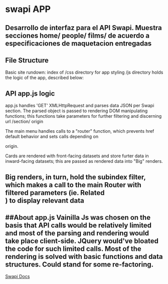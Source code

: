 # swapi APP
Desarrollo de interfaz para el API Swapi. Muestra secciones home/ people/ films/ de acuerdo a especificaciones de maquetacion entregadas
---
## File Structure
Basic site rundown:
index of
/css directory for app styling
/js directory holds the logic of the app, described below:

## API app.js logic
app.js handles 'GET' XMLHttpRequest and parses data JSON per Swapi section.
The parsed object is passed to rendering DOM manipulating functions; this functions
take parameters for further filtering and discerning url /section/ origin

The main menu handles calls to a "router" function, which prevents href default behavior and sets calls depending on <section> origin.

Cards are rendered with front-facing datasets and store furter data in inward-facing datasets; this are passed as rendered data into "Big" renders.

Big renders, in turn, hold the subindex filter, which makes a call to the main Router with filtered parameters (ie. Related<section>) to display relevant data
---

##About app.js
Vainilla Js was chosen on the basis that API calls would be relatively limited and
most of the parsing and rendering would take place client-side. JQuery would've bloated
the code for such limited calls. Most of the rendering is solved with basic functions
and data structures. Could stand for some re-factoring.
--

[Swapi Docs](https://swapi.co/documentation "Swapi")
